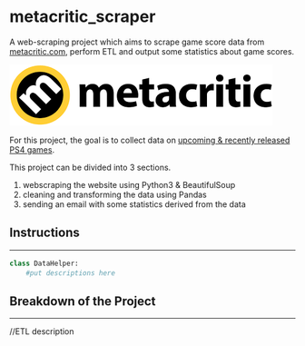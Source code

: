 # metacritic_scraper

A web-scraping project which aims to scrape game score data from [metacritic.com](https://www.metacritic.com/), perform ETL and output some statistics about game scores.

![](metacritic.png)

For this project, the goal is to collect data on [upcoming & recently released PS4 games](https://www.metacritic.com/browse/games/release-date/available/ps4/date). 


This project can be divided into 3 sections. 
1. webscraping the website using  Python3 & BeautifulSoup 
2. cleaning and transforming the data using Pandas
3. sending an email with some statistics derived from the data


## Instructions
---

```python
class DataHelper:
    #put descriptions here
```



## Breakdown of the Project
---
//ETL description


